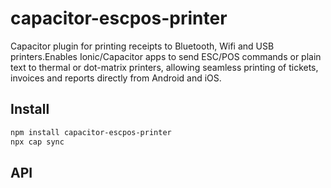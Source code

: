 # capacitor-escpos-printer

Capacitor plugin for printing receipts to Bluetooth, Wifi and USB printers.Enables Ionic/Capacitor apps to send ESC/POS commands or plain text to thermal or dot-matrix printers, allowing seamless printing of tickets, invoices and reports directly from Android and iOS.

## Install

```bash
npm install capacitor-escpos-printer
npx cap sync
```

## API

<docgen-index></docgen-index>

<docgen-api>
<!-- run docgen to generate docs from the source -->
<!-- More info: https://github.com/ionic-team/capacitor-docgen -->
</docgen-api>
